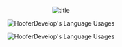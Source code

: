<p align="center">
  <img align="center" src="https://cdn.discordapp.com/attachments/608856607098535957/737414233914081320/unknown.png" alt="title">
</p>
<p align="center">
  <img align="center" src="(https://github-readme-stats.vercel.app/api?username=HooferDevelops&show_icons=true&theme=dracula" alt="HooferDevelop's Language Usages">
</p>
<p align="center">
  <img align="center" src="https://github-readme-stats.vercel.app/api/top-langs/?username=HooferDevelops&hide=css&theme=dracula" alt="HooferDevelop's Language Usages">
</p>
